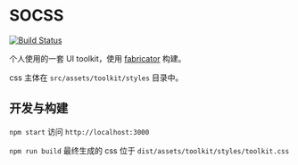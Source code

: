 # SOCSS

[![Build Status](https://travis-ci.com/teddy-ma/socss.svg?branch=master)](https://travis-ci.com/teddy-ma/socss)

个人使用的一套 UI toolkit，使用 [fabricator](http://fbrctr.github.io) 构建。

css 主体在 `src/assets/toolkit/styles` 目录中。


## 开发与构建

`npm start` 访问 `http://localhost:3000`

`npm run build` 最终生成的 css 位于 `dist/assets/toolkit/styles/toolkit.css`
